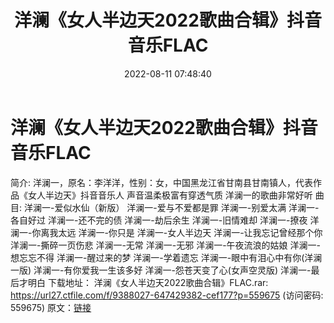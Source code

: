 ﻿---
title: 洋澜《女人半边天2022歌曲合辑》抖音音乐FLAC
date: 2022-08-11 07:48:40
categories: APE、FLAC、MP3
tags: 华语中文
---
# 洋澜《女人半边天2022歌曲合辑》抖音音乐FLAC

简介:
洋澜一，原名：李洋洋，性别：女，中国黑龙江省甘南县甘南镇人，代表作品《女人半边天》抖音音乐人
声音温柔极富有穿透气质
洋澜一的歌曲非常好听
曲目:
洋澜一-爱似水仙（新版）
洋澜一-爱与不爱都是罪
洋澜一-别爱太满
洋澜一-各自好过
洋澜一-还不完的债
洋澜一-劫后余生
洋澜一-旧情难却
洋澜一-撩夜
洋澜一-你离我太远
洋澜一-你只是
洋澜一-女人半边天
洋澜一-让我忘记曾经那个你
洋澜一-撕碎一页伤悲
洋澜一-无常
洋澜一-无邪
洋澜一-午夜流浪的姑娘
洋澜一-想忘忘不得
洋澜一-醒过来的梦
洋澜一-学着遗忘
洋澜一-眼中有泪心中有你(洋澜一版)
洋澜一-有你爱我一生该多好
洋澜一-怨苍天变了心(女声空灵版)
洋澜一-最后才明白
下载地址：
洋澜《女人半边天2022歌曲合辑》FLAC.rar: https://url27.ctfile.com/f/9388027-647429382-cef177?p=559675
(访问密码: 559675)
原文：[链接](https://blog.sina.com.cn/s/blog_1647c7e7601030yta.html)
